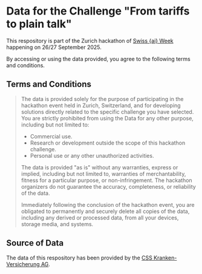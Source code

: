 # Data for the Challenge "From tariffs to plain talk"
This respository is part of the Zurich hackathon of [Swiss {ai} Week](https://swiss-ai-weeks.ch/) happening on 26/27 September 2025.

By accessing or using the data provided, you agree to the following terms and conditions.

## Terms and Conditions
> The data is provided solely for the purpose of participating in the hackathon event held in Zurich, Switzerland, and for developing solutions directly related to the specific challenge you have selected. You are strictly prohibited from using the Data for any other purpose, including but not limited to:
> - Commercial use.
> - Research or development outside the scope of this hackathon challenge.
> - Personal use or any other unauthorized activities.
> 
> The data is provided "as is" without any warranties, express or implied, including but not limited to, warranties of merchantability, fitness for a particular purpose, or non-infringement. The hackathon organizers do not guarantee the accuracy, completeness, or reliability of the data.
>
> Immediately following the conclusion of the hackathon event, you are obligated to permanently and securely delete all copies of the data, including any derived or processed data, from all your devices, storage media, and systems. 

## Source of Data
The data of this respository has been provided by the [CSS Kranken-Versicherung AG](https://www.css.ch/).
